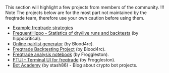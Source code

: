 This section will highlight a few projects from members of the community.
!!! Note
    The projects below are for the most part not maintained by the freqtrade team, therefore use your own caution before using them.

- [Example freqtrade strategies](https://github.com/freqtrade/freqtrade-strategies/)
- [FrequentHippo - Statistics of dry/live runs and backtests](http://frequenthippo.ddns.net) (by hippocritical).
- [Online pairlist generator](https://remotepairlist.com/) (by Blood4rc).
- [Freqtrade Backtesting Project](https://strat.ninja/) (by Blood4rc).
- [Freqtrade analysis notebook](https://github.com/froggleston/freqtrade_analysis_notebook) (by Froggleston).
- [FTUI - Terminal UI for freqtrade](https://github.com/freqtrade/ftui) (by Froggleston).
- [Bot Academy](https://botacademy.ddns.net/) (by stash86) - Blog about crypto bot projects.
